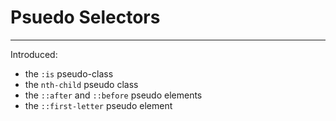 # Psuedo Selectors
---

Introduced:
* the `:is` pseudo-class
* the `nth-child` pseudo class
* the `::after` and `::before` pseudo elements
* the `::first-letter` pseudo element